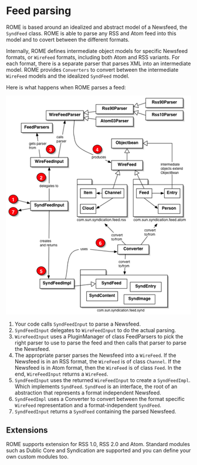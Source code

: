 # Feed parsing

ROME is based around an idealized and abstract model of a Newsfeed, the
`SyndFeed` class. ROME is able to parse any RSS and Atom feed into this model
and to covert between the different formats.

Internally, ROME defines intermediate object models for specific Newsfeed
formats, or `WireFeed` formats, including both Atom and RSS variants. For each
format, there is a separate parser that parses XML into an intermediate model.
ROME provides `Converters` to convert between the intermediate `WireFeed` models
and the idealized `SyndFeed` model.

Here is what happens when ROME parses a feed:

![](overview.png)

1. Your code calls `SyndFeedInput` to parse a Newsfeed.
2. `SyndFeedInput` delegates to `WireFeedInput` to do the actual parsing.
3. `WireFeedInput` uses a PluginManager of class FeedParsers to pick the right
   parser to use to parse the feed and then calls that parser to parse the
   Newsfeed.
4. The appropriate parser parses the Newsfeed into a `WireFeed`. If the Newsfeed
   is in an RSS format, the `WireFeed` is of class `Channel`. If the Newsfeed is
   in Atom format, then the `WireFeed` is of class `Feed`. In the end,
   `WireFeedInput` returns a `WireFeed`.
5. `SyndFeedInput` uses the returned `WireFeedInput` to create a `SyndFeedImpl`.
   Which implements `SyndFeed`. `SyndFeed` is an interface, the root of an
   abstraction that represents a format independent Newsfeed.
6. `SyndFeedImpl` uses a Converter to convert between the format specific
   `WireFeed` representation and a format-independent `SyndFeed`.
7. `SyndFeedInput` returns a `SyndFeed` containing the parsed Newsfeed.

## Extensions

ROME supports extension for RSS 1.0, RSS 2.0 and Atom. Standard modules such as
Dublic Core and Syndication are supported and you can define your own custom
modules too.
